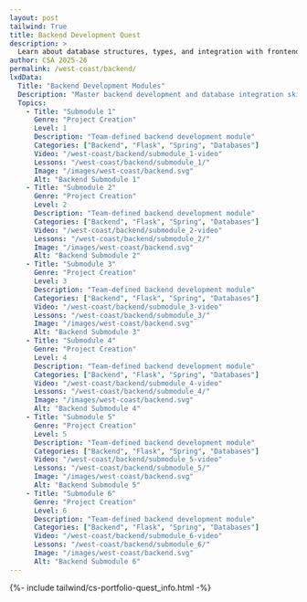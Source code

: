 ```yaml
---
layout: post 
tailwind: True
title: Backend Development Quest
description: >
  Learn about database structures, types, and integration with frontend for real-world full-stack development
author: CSA 2025-26
permalink: /west-coast/backend/
lxdData:
  Title: "Backend Development Modules"
  Description: "Master backend development and database integration skills!"
  Topics:
    - Title: "Submodule 1"
      Genre: "Project Creation"
      Level: 1
      Description: "Team-defined backend development module"
      Categories: ["Backend", "Flask", "Spring", "Databases"]
      Video: "/west-coast/backend/submodule_1-video"
      Lessons: "/west-coast/backend/submodule_1/"
      Image: "/images/west-coast/backend.svg"
      Alt: "Backend Submodule 1"
    - Title: "Submodule 2"
      Genre: "Project Creation"
      Level: 2
      Description: "Team-defined backend development module"
      Categories: ["Backend", "Flask", "Spring", "Databases"]
      Video: "/west-coast/backend/submodule_2-video"
      Lessons: "/west-coast/backend/submodule_2/"
      Image: "/images/west-coast/backend.svg"
      Alt: "Backend Submodule 2"
    - Title: "Submodule 3"
      Genre: "Project Creation"
      Level: 3
      Description: "Team-defined backend development module"
      Categories: ["Backend", "Flask", "Spring", "Databases"]
      Video: "/west-coast/backend/submodule_3-video"
      Lessons: "/west-coast/backend/submodule_3/"
      Image: "/images/west-coast/backend.svg"
      Alt: "Backend Submodule 3"
    - Title: "Submodule 4"
      Genre: "Project Creation"
      Level: 4
      Description: "Team-defined backend development module"
      Categories: ["Backend", "Flask", "Spring", "Databases"]
      Video: "/west-coast/backend/submodule_4-video"
      Lessons: "/west-coast/backend/submodule_4/"
      Image: "/images/west-coast/backend.svg"
      Alt: "Backend Submodule 4"
    - Title: "Submodule 5"
      Genre: "Project Creation"
      Level: 5
      Description: "Team-defined backend development module"
      Categories: ["Backend", "Flask", "Spring", "Databases"]
      Video: "/west-coast/backend/submodule_5-video"
      Lessons: "/west-coast/backend/submodule_5/"
      Image: "/images/west-coast/backend.svg"
      Alt: "Backend Submodule 5"
    - Title: "Submodule 6"
      Genre: "Project Creation"
      Level: 6
      Description: "Team-defined backend development module"
      Categories: ["Backend", "Flask", "Spring", "Databases"]
      Video: "/west-coast/backend/submodule_6-video"
      Lessons: "/west-coast/backend/submodule_6/"
      Image: "/images/west-coast/backend.svg"
      Alt: "Backend Submodule 6"
---
```

{%- include tailwind/cs-portfolio-quest_info.html -%}